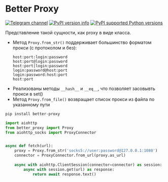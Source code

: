 # Better Proxy
[![Telegram channel](https://img.shields.io/endpoint?url=https://runkit.io/damiankrawczyk/telegram-badge/branches/master?url=https://t.me/cum_insider)](https://t.me/cum_insider)
[![PyPI version info](https://img.shields.io/pypi/v/better-proxy.svg)](https://pypi.python.org/pypi/better-proxy)
[![PyPI supported Python versions](https://img.shields.io/pypi/pyversions/better-proxy.svg)](https://pypi.python.org/pypi/better-proxy)


Представление такой сущности, как proxy в виде класса.
- Метод `Proxy.from_str()` поддерживает большинство форматом прокси (с протоколом и без):
    ```
    host:port:login:password
    host:port@login:password
    host:port|login:password
    login:password@host:port
    login:password:host:port
    host:port
    ```
- Реализованы методы `__hash__` и `__eq__`, что позволяет засовывть прокси в set()
- Метод `Proxy.from_file()` возвращает список прокси из файла по указанному пути


```bash
pip install better-proxy
```

```python
import aiohttp
from better_proxy import Proxy
from aiohttp_socks import ProxyConnector


async def fetch(url):
    proxy = Proxy.from_str('socks5://user:password@127.0.0.1:1080')
    connector = ProxyConnector.from_url(proxy.as_url)
    
    async with aiohttp.ClientSession(connector=connector) as session:
        async with session.get(url) as response:
            return await response.text()
```
